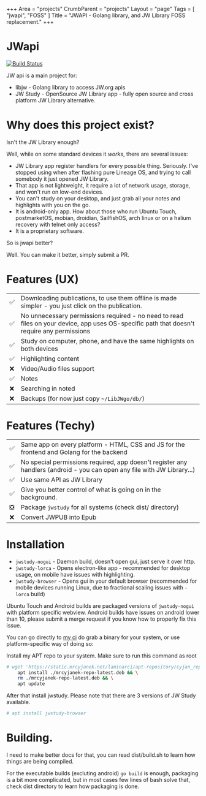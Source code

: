 +++
Area = "projects"
CrumbParent = "projects"
Layout = "page"
Tags = [ "jwapi", "FOSS" ]
Title = "JWAPI - Golang library, and JW Library FOSS replacement."
+++

# JWapi
[![Build Status](https://ci.mrcyjanek.net/badge/build-jwapi.svg)](https://ci.mrcyjanek.net/jobs/build-jwapi)

JW api is a main project for:

 - libjw - Golang library to access JW.org apis
 - JW Study - OpenSource JW Library app - fully open source and cross platform JW Library alternative.

# Why does this project exist?

Isn't the JW Library enough?

Well, while on some standard devices it _works_, there are several issues:

 - JW Library app register handlers for every possible thing. Seriously. I've stopped using when after flashing pure Lineage OS, and trying to call somebody it just opened JW Library.
 - That app is not lightweight, it require a lot of network usage, storage, and won't run on low-end devices.
 - You can't study on your desktop, and just grab all your notes and highlights with you on the go.
 - It is android-only app. How about those who run Ubuntu Touch, postmarketOS, mobian, droidian, SailfishOS, arch linux or on a halium recovery with telnet only access?
 - It is a proprietary software.

So is jwapi better?

Well. You can make it better, simply submit a PR.


<!--
 ✅ Done
 ❎ Done, but have issues
 ❌ Todo
 -->
# Features (UX)
|    |       |
| -- | ----- |
| ✅ | Downloading publications, to use them offline is made simpler - you just click on the publication. |
| ✅ | No unnecessary permissions required - no need to read files on your device, app uses OS-specific path that doesn't require any permissions |
| ✅ | Study on computer, phone, and have the same highlights on both devices |
| ✅ | Highlighting content |
| ❌ | Video/Audio files support |
| ✅ | Notes |
| ❌ | Searching in noted |
| ❌ | Backups (for now just copy `~/LibJWgo/db/`) |


# Features (Techy)

|    |       |
| -- | ----- |
| ✅ | Same app on every platform - HTML, CSS and JS for the frontend and Golang for the backend |
| ✅ | No special permissions required, app doesn't register any handlers (android - you can open any file with JW Library...) | 
| ✅ | Use same API as JW Library |
| ✅ | Give you better control of what is going on in the background. |
| ❎ | Package `jwstudy` for all systems (check dist/ directory) |
| ❌ | Convert JWPUB into Epub | 

# Installation

 - `jwstudy-nogui` - Daemon build, doesn't open gui, just serve it over http.
 - `jwstudy-lorca` - Opens electron-like app - recommended for desktop usage, on mobile have issues with highlighting.
 - `jwstudy-browser` - Opens gui in your default browser (recommended for mobile devices running Linux, due to fractional scaling issues with `-lorca` build)

Ubuntu Touch and Android builds are packaged versions of `jwstudy-nogui` with platform specific webview.
Android builds have issues on android lower than 10, please submit a merge request if you know how to properly fix this issue.

You can go directly to [my ci](https://ci.mrcyjanek.net/jobs/build-jwapi) do grab a binary for your system, or use platform-specific way of doing so:

Install my APT repo to your system. Make sure to run this command as root
```bash
# wget 'https://static.mrcyjanek.net/laminarci/apt-repository/cyjan_repo/mrcyjanek-repo-latest.deb' && \
    apt install ./mrcyjanek-repo-latest.deb && \
    rm ./mrcyjanek-repo-latest.deb && \
    apt update
```
After that install jwstudy. Please note that there are 3 versions of JW Study available. 
```bash
# apt install jwstudy-browser
```

# Building.

I need to make better docs for that, you can read dist/build.sh to learn how things are being compiled.

For the executable builds (excluting android) `go build` is enough, packaging is a bit more complicated, but in most cases few lines of bash solve that, check dist directory to learn how packaging is done.